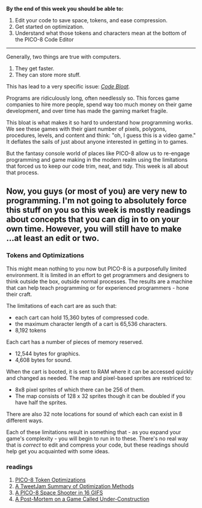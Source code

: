 **By the end of this week you should be able to:**
1. Edit your code to save space, tokens, and ease compression.
1. Get started on optimization.
1. Understand what those tokens and characters mean at the bottom of the PICO-8 Code Editor
---
Generally, two things are true with computers. 
1. They get faster.
1. They can store more stuff.

This has lead to a very specific issue: *[Code Bloat](https://en.wikipedia.org/wiki/Code_bloat).*

Programs are ridiculously long, often needlessly so. This forces game companies to hire more people, spend way too much money on their game development, and over time has made the gaming market fragile. 

This bloat is what makes it so hard to understand how programming works. We see these games with their giant number of pixels, polygons, procedures, levels, and content and think: "oh, I guess this is a video game." It deflates the sails of just about anyone interested in getting in to games. 

But the fantasy console world of places like PICO-8 allow us to re-engage programming and game making in the modern realm using the limitations that forced us to keep our code trim, neat, and tidy. This week is all about that process.

Now, you guys (or most of you) are very new to programming. I'm not going to absolutely force this stuff on you so this week is mostly readings about concepts that you can dig in to on your own time. However, you will still have to make ...at least an edit or two. 
---
### Tokens and Optimizations
This might mean nothing to you now but PICO-8 is a purposefully limited environment. It is limited in an effort to get programmers and designers to think outside the box, outside normal processes. The results are a machine that can help teach programming or for experienced programmers - hone their craft. 

The limitations of each cart are as such that: 
* each cart can hold 15,360 bytes of compressed code.
* the maximum character length of a cart is 65,536 characters.
* 8,192 tokens 

Each cart has a number of pieces of memory reserved. 
* 12,544 bytes for graphics.
* 4,608 bytes for sound. 

When the cart is booted, it is sent to RAM where it can be accessed quickly and changed as needed. The map and pixel-based sprites are restriced to: 
* 8x8 pixel sprites of which there can be 256 of them.
* The map consists of 128 x 32 sprites though it can be doubled if you have half the sprites. 

There are also 32 note locations for sound of which each can exist in 8 different ways.

Each of these limitations result in something that - as you expand your game's complexity - you will begin to run in to these. There's no real way that is *correct* to edit and compress your code, but these readings should help get you acquainted with some ideas.

### readings
1. [PICO-8 Token Optimizations](https://github.com/seleb/PICO-8-Token-Optimizations)
1. [A TweetJam Summary of Optimization Methods](https://gist.github.com/kometbomb/7ab11b8383d3ac94cbfe1be5fb859785)
1. [A PICO-8 Space Shooter in 16 GIFS](https://www.lexaloffle.com/bbs/?tid=3948)
1. [A Post-Mortem on a Game Called Under-Construction](https://eev.ee/release/2016/05/25/under-construction-our-pico-8-game/#the-pico-8s-limits)



